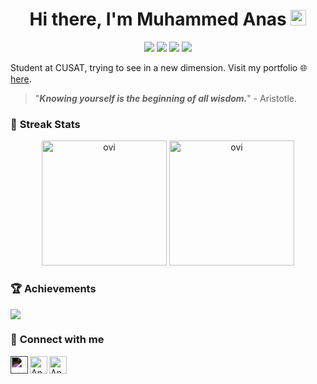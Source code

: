 <h1 align="center">Hi there, I'm Muhammed Anas <img src="https://media.giphy.com/media/hvRJCLFzcasrR4ia7z/giphy.gif" height="25px" width="25px"> </h1>
 <p align="center">
<img src="https://img.shields.io/badge/Age-22-blue" />
  <img src="https://img.shields.io/badge/Focus-Coding-brightgreen" />
 <img src="https://img.shields.io/badge/Loves-Eating-success" />
  <img src="https://img.shields.io/badge/Lives-Kerala-success" />
</p>

Student at CUSAT, trying to see in a new dimension. Visit my portfolio 🌐 [here](https://anasvemmully.github.io/anasvemmully/). 

> "***Knowing yourself is the beginning of all wisdom.***" - Aristotle.  

### 💪 **Streak Stats** 
<p align="center">
   <img src="https://github-readme-stats.vercel.app/api?username=anasvemmully&show_icons=true&locale=en&theme=gruvbox" alt="ovi" height="200px" />
   <img src="https://github-readme-stats.vercel.app/api/top-langs?username=anasvemmully&show_icons=true&locale=en&layout=compact&theme=gruvbox" alt="ovi" height="200px"/>
</p>

### 🏆 **Achievements**

<img src="https://github-profile-trophy.vercel.app/?username=anasvemmully&theme=gruvbox" />

### 🔗 **Connect with me**

[<img style="filter: invert()" align="left" alt="ilyas | Twitter" width="28px" src="https://img.icons8.com/color/48/000000/twitter.png"/>][twitter]
[<img align="left" alt="Anas | LinkedIn" width="28px" src="https://img.icons8.com/color/48/000000/linkedin.png" />][linkedin]
[<img align="left" alt="Anas | Discord" width="28px" src="https://img.icons8.com/color/48/000000/discord-logo.png" />][discord]


[twitter]:https://twitter.com/Muhammedanasv10
[linkedin]:https://www.linkedin.com/in/muhammed-anas-v-536a7b201/
[discord]:https://discordapp.com/users/743477292553994381





